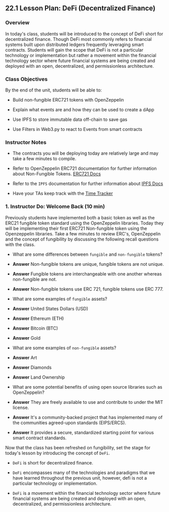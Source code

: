 ## 22.1 Lesson Plan: DeFi (Decentralized Finance)

### Overview

In today's class, students will be introduced to the concept of DeFi short for decentralized finance. Though DeFi most commonly refers to financial systems built upon distributed ledgers frequently leveraging smart contracts. Students will gain the scope that DeFi is not a particular technology or implementation but rather a movement within the financial technology sector where future financial systems are being created and deployed with an open, decentralized, and permissionless architecture.

### Class Objectives

By the end of the unit, students will be able to:

* Build non-fungible ERC721 tokens with OpenZeppelin

* Explain what events are and how they can be used to create a dApp

* Use IPFS to store immutable data off-chain to save gas

* Use Filters in Web3.py to react to Events from smart contracts

### Instructor Notes

* The contracts you will be deploying today are relatively large and may take a few minutes to compile.

* Refer to OpenZeppelin ERC721 documentation for further information about Non-Fungible Tokens. [ERC721 Docs](https://docs.openzeppelin.com/contracts/2.x/api/token/erc721)

* Refer to the `IPFS` documentation for further information about [IPFS Docs](https://docs.ipfs.io/)

* Have your TAs keep track with the [Time Tracker](TimeTracker.xlsx)

### 1. Instructor Do: Welcome Back (10 min)

Previously students have implemented both a basic token as well as the ERC21 fungible token standard using the OpenZeppelin libraries. Today they will be implementing their first ERC721 Non-fungible token using the Openzeppelin libraries. Take a few minutes to review ERC's, OpenZeppelin and the concept of fungibility by discussing the following recall questions with the class.

* What are some differences between `fungible` and `non-fungible` tokens?

* **Answer** Non-fungible tokens are unique, fungible tokens are not unique.

* **Answer** Fungible tokens are interchangeable with one another whereas non-fungible are not.

* **Answer** Non-fungible tokens use ERC 721, fungible tokens use ERC 777.

* What are some examples of `fungible` assets?

* **Answer** United States Dollars (USD)

* **Answer** Ethereum (ETH)

* **Answer** Bitcoin (BTC)

* **Answer** Gold

* What are some examples of `non-fungible` assets?

* **Answer** Art

* **Answer** Diamonds

* **Answer** Land Ownership

* What are some potential benefits of using open source libraries such as OpenZeppelin?

* **Answer** They are freely available to use and contribute to under the MIT license.

* **Answer** It's a community-backed project that has implemented many of the communities agreed-upon standards (EIPS/ERCS).

* **Answer** It provides a secure, standardized starting point for various smart contract standards.

Now that the class has been refreshed on fungibility, set the stage for today's lesson by introducing the concept of `DeFi`.

* `DeFi` is short for decentralized finance.

* `DeFi` encompasses many of the technologies and paradigms that we have learned throughout the previous unit, however, defi is not a particular technology or implementation.

* `DeFi` is a movement within the financial technology sector where future financial systems are being created and deployed with an open, decentralized, and permissionless architecture.
